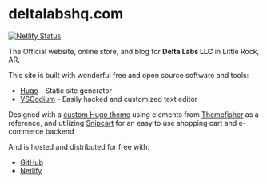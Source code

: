 # deltalabshq.com
[![Netlify Status](https://api.netlify.com/api/v1/badges/06762c7e-0002-4e94-9438-d016664c5d17/deploy-status)](https://app.netlify.com/sites/deltalabs-git/deploys)

The Official website, online store, and blog for **Delta Labs LLC** in Little Rock, AR.

This site is built with wonderful free and open source software and tools:
* [Hugo](https://gohugo.io/) - Static site generator
* [VSCodium](https://github.com/VSCodium/vscodium) - Easily hacked and customized text editor

Designed with a [custom Hugo theme]() using elements from [Themefisher](https://themefisher.com/) as a reference, and utilizing [Snipcart](https://snipcart.com/) for an easy to use shopping cart and e-commerce backend

And is hosted and distributed for free with:
* [GitHub](https://github.com/)
* [Netlify](https://www.netlify.com/)
